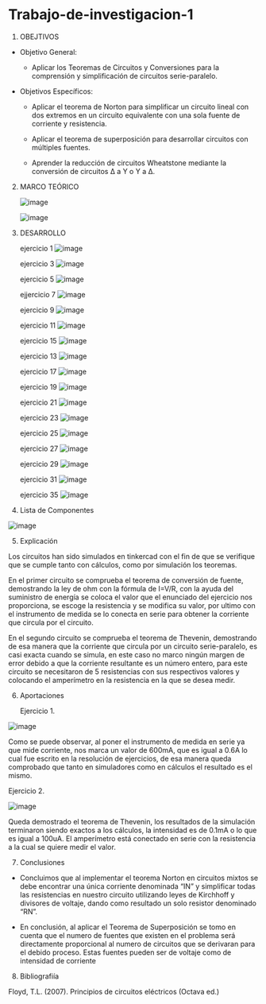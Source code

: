 # Trabajo-de-investigacion-1

1. OBEJTIVOS

  * Objetivo General:
    
    - Aplicar los Teoremas de Circuitos y Conversiones para la comprensión y simplificación de circuitos serie-paralelo.
    
  * Objetivos Específicos:

    - Aplicar el teorema de Norton para simplificar un circuito lineal con dos extremos en un circuito equivalente con una sola fuente de corriente y resistencia.

    - Aplicar el teorema de superposición para desarrollar circuitos con múltiples fuentes.
    
    - Aprender la reducción de circuitos Wheatstone mediante la conversión de circuitos Δ a Y o Y a Δ.
    
2. MARCO TEÓRICO

   ![image](https://user-images.githubusercontent.com/76134214/103841358-661a9500-5061-11eb-9ebf-24684726f984.png)
   
   ![image](https://user-images.githubusercontent.com/76134214/103841373-6fa3fd00-5061-11eb-8be6-a9a544a5e90b.png)
   

3. DESARROLLO

    ejercicio 1
   ![image](https://user-images.githubusercontent.com/76132461/103849674-5906a180-5073-11eb-9f1e-5e1e0f76b7e0.png)
    
    ejercicio 3
   ![image](https://user-images.githubusercontent.com/76132461/103841450-9d894180-5061-11eb-923f-b8885aa51e6b.png)
   
    ejercicio 5
   ![image](https://user-images.githubusercontent.com/76132461/103849726-776c9d00-5073-11eb-8a96-f995294c34e1.png)

    ejjercicio 7
   ![image](https://user-images.githubusercontent.com/76132461/103841543-d7f2de80-5061-11eb-9281-b3e8e2508e07.png)
   
   ejercicio 9
   ![image](https://user-images.githubusercontent.com/76134214/103855772-5ca12500-5081-11eb-91c6-fb8973e4a922.png)
   
    ejercicio 11
   ![image](https://user-images.githubusercontent.com/76132461/103849476-bc440400-5072-11eb-80bb-34dc394da5ff.png)
   
    ejercicio 15
   ![image](https://user-images.githubusercontent.com/76132461/103841637-083a7d00-5062-11eb-85ac-e114c6c0e54b.png)
   
    ejercicio 13 
   ![image](https://user-images.githubusercontent.com/76134214/103864918-6894e300-5091-11eb-94fe-07061d47a475.png)
   
    ejercicio 17
   ![image](https://user-images.githubusercontent.com/76134214/103864829-456a3380-5091-11eb-9181-8e3b3f097365.png)
   
    ejercicio 19 
   ![image](https://user-images.githubusercontent.com/76132461/103841724-4172ed00-5062-11eb-89f2-4eee8240b100.png)
   
    ejercicio 21
   ![image](https://user-images.githubusercontent.com/76132461/103849527-eeedfc80-5072-11eb-881e-8c59da1a6097.png)
   
    ejercicio 23
   ![image](https://user-images.githubusercontent.com/76132461/103841765-5b143480-5062-11eb-8251-9d0884e601b5.png)
   
    ejercicio 25
   ![image](https://user-images.githubusercontent.com/76132461/103857865-4b5a1780-5085-11eb-9d9e-e6bbfd1348d1.png)
   
    ejercicio 27
   ![image](https://user-images.githubusercontent.com/76132461/103841850-8a2aa600-5062-11eb-99d5-110a18b4e210.png)
   
    ejercicio 29
   ![image](https://user-images.githubusercontent.com/76132461/103861549-a0009100-508b-11eb-9359-2b9a0d74a8da.png)

    ejercicio 31
   ![image](https://user-images.githubusercontent.com/76132461/103849591-1d6bd780-5073-11eb-8220-7a92893fe13d.png)
   
    ejercicio 35
   ![image](https://user-images.githubusercontent.com/76132461/103841945-afb7af80-5062-11eb-96d8-b38b74609734.png)
   
4. Lista de Componentes

![image](https://user-images.githubusercontent.com/76134214/103854504-9a507e80-507e-11eb-9e3f-b8e48caab0c6.png)

5. Explicación

Los circuitos han sido simulados en tinkercad con el fin de que se verifique que se cumple tanto con cálculos, como por simulación los teoremas.

En el primer circuito se comprueba el teorema de conversión de fuente, demostrando la ley de ohm con la fórmula de I=V/R, con la ayuda del suministro de energía se coloca el valor que el enunciado del ejercicio nos proporciona, se escoge la resistencia y se modifica su valor, por ultimo con el instrumento de medida se lo conecta en serie para obtener la corriente que circula por el circuito.

En el segundo circuito se comprueba el teorema de Thevenin, demostrando de esa manera que la corriente que circula por un circuito serie-paralelo, es casi exacta cuando se simula, en este caso no marco ningún margen de error debido a que la corriente resultante es un número entero, para este circuito se necesitaron de 5 resistencias con sus respectivos valores y colocando el amperímetro en la resistencia en la que se desea medir.

6. Aportaciones

   Ejercicio 1.
   
 ![image](https://user-images.githubusercontent.com/76132461/103853158-69bb1580-507b-11eb-90ad-bdb4a657738f.png)
 
 Como se puede observar, al poner el instrumento de medida en serie ya que mide corriente, nos marca un valor de 600mA, que es igual a 0.6A lo cual fue escrito en la resolución de ejercicios, de esa manera queda comprobado que tanto en simuladores como en cálculos el resultado es el mismo.
 
   Ejercicio 2.
   
 ![image](https://user-images.githubusercontent.com/76134214/103856075-0da7bf80-5082-11eb-9cb3-df54a0a567c1.png)
 
 Queda demostrado el teorema de Thevenin, los resultados de la simulación terminaron siendo exactos a los cálculos, la intensidad es de 0.1mA o lo que es igual a 100uA. El amperímetro está conectado en serie con la resistencia a la cual se quiere medir el valor.
 
 7. Conclusiones
 
 - Concluimos que al implementar el teorema Norton en circuitos mixtos se debe encontrar una única corriente denominada “IN” y simplificar todas las resistencias en nuestro circuito utilizando leyes de Kirchhoff y divisores de voltaje, dando como resultado un solo resistor denominado “RN”.

 - En conclusión, al aplicar el Teorema de Superposición se tomo en cuenta que el numero de fuentes que existen en el problema será directamente proporcional al numero de circuitos que se derivaran para el debido proceso. Estas fuentes pueden ser de voltaje como de intensidad de corriente

 
 8. Bibliografiía
 
 Floyd, T.L. (2007). Principios de circuitos eléctricos (Octava ed.)
   
   
   
   
   
    
   
